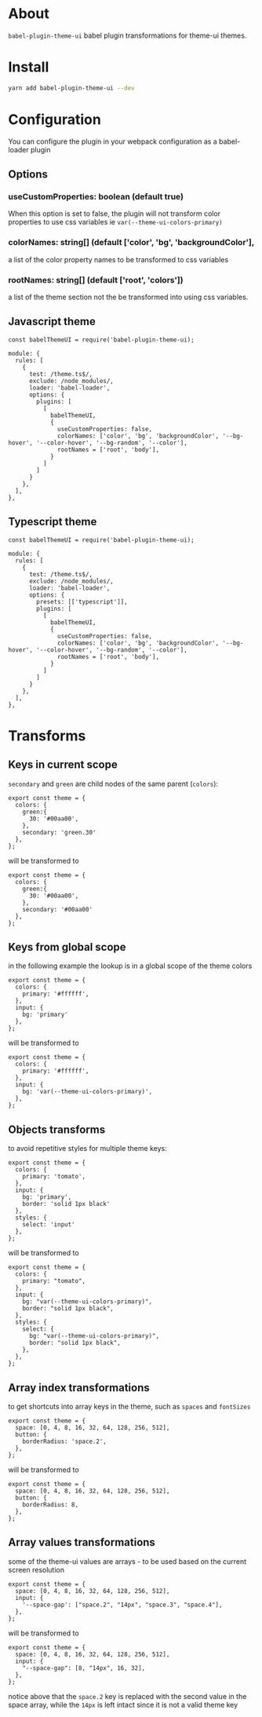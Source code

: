 
# About

`babel-plugin-theme-ui` babel plugin transformations for theme-ui themes.

# Install

```sh
yarn add babel-plugin-theme-ui --dev
```

# Configuration

You can configure the plugin in your webpack configuration as a babel-loader plugin

## Options
### useCustomProperties: boolean (default true)

When this option is set to false, the plugin will not transform color properties to use css variables ie `var(--theme-ui-colors-primary)`
### colorNames: string[] (default ['color', 'bg', 'backgroundColor'],

a list of the color property names to be transformed to css variables

### rootNames: string[] (default ['root', 'colors'])

a list of the theme section not the be transformed into using css variables.
## Javascript theme

```
const babelThemeUI = require('babel-plugin-theme-ui);

module: {
  rules: [
    {
      test: /theme.ts$/,
      exclude: /node_modules/,
      loader: 'babel-loader',
      options: {
        plugins: [
          [
            babelThemeUI,
            {
              useCustomProperties: false, 
              colorNames: ['color', 'bg', 'backgroundColor', '--bg-hover', '--color-hover', '--bg-random', '--color'],
              rootNames = ['root', 'body'],
            }
          ]
        ]
      }
    },
  ],
},
```

## Typescript theme

```
const babelThemeUI = require('babel-plugin-theme-ui);

module: {
  rules: [
    {
      test: /theme.ts$/,
      exclude: /node_modules/,
      loader: 'babel-loader',
      options: {
        presets: [['typescript']],
        plugins: [
          [
            babelThemeUI,
            {
              useCustomProperties: false, 
              colorNames: ['color', 'bg', 'backgroundColor', '--bg-hover', '--color-hover', '--bg-random', '--color'],
              rootNames = ['root', 'body'],
            }
          ]
        ]
      }
    },
  ],
},
```
# Transforms

## Keys in current scope

`secondary` and `green` are child nodes of the same parent (`colors`):
```
export const theme = {
  colors: {
    green:{
      30: '#00aa00',
    },
    secondary: 'green.30'
  },
};  
```
will be transformed to 
```
export const theme = {
  colors: {
    green:{
      30: '#00aa00',
    },
    secondary: '#00aa00'
  },
};  
```

## Keys from global scope

in the following example the lookup is in a global scope of the theme colors
```
export const theme = {
  colors: {
    primary: '#ffffff',
  },
  input: {
    bg: 'primary'
  },
};
```
will be transformed to 
```
export const theme = {
  colors: {
    primary: '#ffffff',
  },
  input: {
    bg: 'var(--theme-ui-colors-primary)',
  },
};
```

## Objects transforms

to avoid repetitive styles for multiple theme keys:

```
export const theme = {
  colors: {
    primary: 'tomato',
  },
  input: {
    bg: 'primary',
    border: 'solid 1px black'    
  },
  styles: {
    select: 'input'
  },
};
```
will be transformed to 
```
export const theme = {
  colors: {
    primary: "tomato",
  },
  input: {
    bg: "var(--theme-ui-colors-primary)",
    border: "solid 1px black",
  },
  styles: {
    select: {
      bg: "var(--theme-ui-colors-primary)",
      border: "solid 1px black",
    },
  },
};
```

## Array index transformations

to get shortcuts into array keys in the theme, such as `spaces` and `fontSizes`

```
export const theme = {
  space: [0, 4, 8, 16, 32, 64, 128, 256, 512],
  button: {
    borderRadius: 'space.2',
  },
};
```
will be transformed to 
```
export const theme = {
  space: [0, 4, 8, 16, 32, 64, 128, 256, 512],
  button: {
    borderRadius: 8,
  },
};
```

## Array values transformations

some of the theme-ui values are arrays - to be used based on the current screen resolution

```
export const theme = {
  space: [0, 4, 8, 16, 32, 64, 128, 256, 512],
  input: {
    '--space-gap': ["space.2", "14px", "space.3", "space.4"],
  },
};
```

will be transformed to 
```
export const theme = {
  space: [0, 4, 8, 16, 32, 64, 128, 256, 512],
  input: {
    "--space-gap": [8, "14px", 16, 32],
  },
};
```
notice above that the `space.2` key is replaced with the second value in the space array, while the `14px` is left intact since it is not a valid theme key
